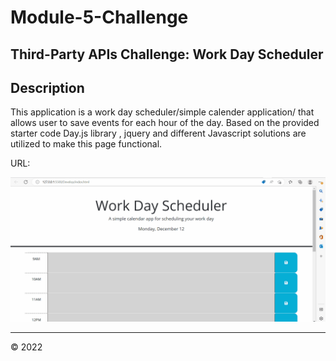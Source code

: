 # Module-5-Challenge

## Third-Party APIs Challenge: Work Day Scheduler

## Description

This application is a work day scheduler/simple calender application/ that allows user to save events for each hour of the day. Based on the provided starter code Day.js library , jquery and different Javascript solutions are utilized to make this page functional. 

URL: 

![A user adds and saves events on the color coded calender having different colors for past, present and future times](Assets/page-made-functional.gif)

-----
&copy; 2022 